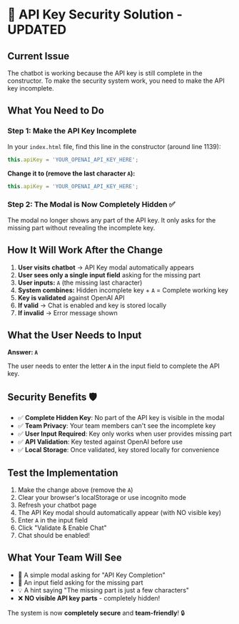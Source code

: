 # 🔑 API Key Security Solution - UPDATED

## **Current Issue**
The chatbot is working because the API key is still complete in the constructor. To make the security system work, you need to make the API key incomplete.

## **What You Need to Do**

### **Step 1: Make the API Key Incomplete**
In your `index.html` file, find this line in the constructor (around line 1139):

```javascript
this.apiKey = 'YOUR_OPENAI_API_KEY_HERE';
```

**Change it to (remove the last character `A`):**
```javascript
this.apiKey = 'YOUR_OPENAI_API_KEY_HERE';
```

### **Step 2: The Modal is Now Completely Hidden** ✅
The modal no longer shows any part of the API key. It only asks for the missing part without revealing the incomplete key.

## **How It Will Work After the Change**

1. **User visits chatbot** → API Key modal automatically appears
2. **User sees only a single input field** asking for the missing part
3. **User inputs:** `A` (the missing last character)
4. **System combines:** Hidden incomplete key + `A` = Complete working key
5. **Key is validated** against OpenAI API
6. **If valid** → Chat is enabled and key is stored locally
7. **If invalid** → Error message shown

## **What the User Needs to Input**
**Answer: `A`**

The user needs to enter the letter **`A`** in the input field to complete the API key.

## **Security Benefits** 🛡️
- ✅ **Complete Hidden Key**: No part of the API key is visible in the modal
- ✅ **Team Privacy**: Your team members can't see the incomplete key
- ✅ **User Input Required**: Key only works when user provides missing part
- ✅ **API Validation**: Key tested against OpenAI before use
- ✅ **Local Storage**: Once validated, key stored locally for convenience

## **Test the Implementation**
1. Make the change above (remove the `A`)
2. Clear your browser's localStorage or use incognito mode
3. Refresh your chatbot page
4. The API Key modal should automatically appear (with NO visible key)
5. Enter `A` in the input field
6. Click "Validate & Enable Chat"
7. Chat should be enabled!

## **What Your Team Will See**
- 🔑 A simple modal asking for "API Key Completion"
- 📝 An input field asking for the missing part
- 💡 A hint saying "The missing part is just a few characters"
- ❌ **NO visible API key parts** - completely hidden!

The system is now **completely secure** and **team-friendly**! 🔒
